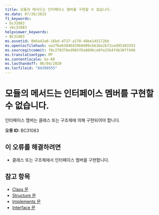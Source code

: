 ```yaml
---
title: 모듈의 메서드는 인터페이스 멤버를 구현할 수 없습니다.
ms.date: 07/20/2015
f1_keywords:
- bc31083
- vbc31083
helpviewer_keywords:
- BC31083
ms.assetid: 0b6a42a0-16bd-4727-a178-48be145172bb
ms.openlocfilehash: ea2fbe63846d39b0d09cb63be2bf2ced95303393
ms.sourcegitcommit: f8c270376ed905f6a8896ce0fe25b4f4b38ff498
ms.translationtype: MT
ms.contentlocale: ko-KR
ms.lasthandoff: 06/04/2020
ms.locfileid: "84399555"
---
```

# <a name="methods-in-a-module-cannot-implement-interface-members"></a>모듈의 메서드는 인터페이스 멤버를 구현할 수 없습니다.
인터페이스 멤버는 클래스 또는 구조체에 의해 구현되어야 합니다.  
  
 **오류 ID:** BC31083  
  
## <a name="to-correct-this-error"></a>이 오류를 해결하려면  
  
- 클래스 또는 구조체에서 인터페이스 멤버를 구현합니다.  
  
## <a name="see-also"></a>참고 항목

- [Class 문](../language-reference/statements/class-statement.md)
- [Structure 문](../language-reference/statements/structure-statement.md)
- [Implements 문](../language-reference/statements/implements-statement.md)
- [Interface 문](../language-reference/statements/interface-statement.md)
